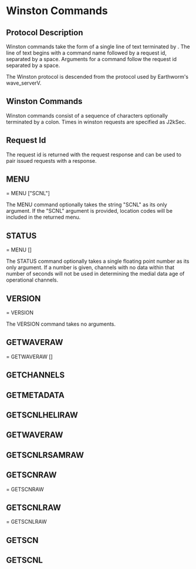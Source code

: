 # Winston Commands

## Protocol Description
Winston commands take the form of a single line of text terminated by <CRLF>. The line of text begins with a command name followed by a request id, separated by a space. Arguments for a command follow the request id separated by a space. 

The Winston protocol is descended from the protocol used by Earthworm's wave_serverV.

## Winston Commands
Winston commands consist of a sequence of characters optionally terminated by a colon. Times in winston requests are specified as J2kSec. 
  
## Request Id
The request id is returned with the request response and can be used to pair issued requests with a response.

## MENU
<cmd> = MENU <id> ["SCNL"]

The MENU command optionally takes the string "SCNL" as its only argument. If the "SCNL" argument is provided, location codes will be included in the returned menu.

## STATUS
<cmd> = MENU <id> [<timeout>]

The STATUS command optionally takes a single floating point number as its only argument. If a number is given, channels with no data within that number of seconds will not be used in determining the medial data age of operational channels.

## VERSION
<cmd> = VERSION <id>

The VERSION command takes no arguments.

## GETWAVERAW
<cmd> = GETWAVERAW <id> <start time> <end time> <station> <channel> <network> [<location>] <compress>

## GETCHANNELS  

## GETMETADATA

## GETSCNLHELIRAW

## GETWAVERAW

## GETSCNLRSAMRAW

## GETSCNRAW  
<cmd> = GETSCNRAW <id> <start time> <end time> <station> <channel> <network>

## GETSCNLRAW
<cmd> = GETSCNLRAW <id> <start time> <end time> <station> <channel> <network> <location>

## GETSCN

## GETSCNL